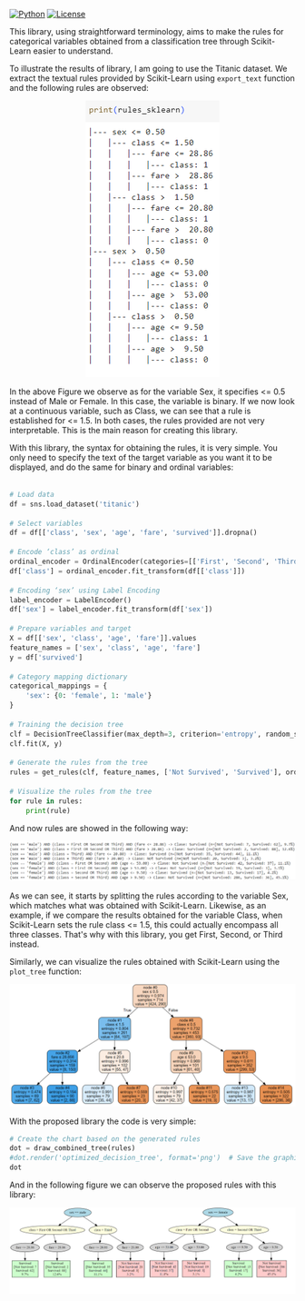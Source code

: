 [![Python](https://img.shields.io/pypi/pyversions/torchquad)](https://img.shields.io/pypi/pyversions/torchquad)
[![License](https://img.shields.io/badge/license-GPLv3-blue)](https://img.shields.io/badge/license-GPLv3-blue)

This library, using straightforward terminology, aims to make the rules for categorical variables obtained from a classification tree through Scikit-Learn easier to understand.

To illustrate the results of library, I am going to use the Titanic dataset. We extract the textual rules provided by Scikit-Learn using ```export_text``` function and the following rules are observed:

<p align="center">
  <img src="https://github.com/PARODBE/Rules_tree/blob/main/Scikit_rules.png" alt="Cover Page">
</p>

In the above Figure we observe as for the variable Sex, it specifies <= 0.5 instead of Male or Female. In this case, the variable is binary. If we now look at a continuous variable, such as Class, we can see that a rule is established for <= 1.5. In both cases, the rules provided are not very interpretable. This is the main reason for creating this library.

With this library, the syntax for obtaining the rules, it is very simple. You only need to specify the text of the target variable as you want it to be displayed, and do the same for binary and ordinal variables:

```python

# Load data
df = sns.load_dataset('titanic')

# Select variables
df = df[['class', 'sex', 'age', 'fare', 'survived']].dropna()

# Encode ‘class’ as ordinal
ordinal_encoder = OrdinalEncoder(categories=[['First', 'Second', 'Third']])
df['class'] = ordinal_encoder.fit_transform(df[['class']])

# Encoding ‘sex’ using Label Encoding
label_encoder = LabelEncoder()
df['sex'] = label_encoder.fit_transform(df['sex'])

# Prepare variables and target
X = df[['sex', 'class', 'age', 'fare']].values
feature_names = ['sex', 'class', 'age', 'fare']
y = df['survived']

# Category mapping dictionary
categorical_mappings = {
    'sex': {0: 'female', 1: 'male'}
}

# Training the decision tree
clf = DecisionTreeClassifier(max_depth=3, criterion='entropy', random_state=42)
clf.fit(X, y)

# Generate the rules from the tree
rules = get_rules(clf, feature_names, ['Not Survived', 'Survived'], ordinal_encoders={'class': ordinal_encoder}, categorical_mappings=categorical_mappings, X=X)

# Visualize the rules from the tree
for rule in rules:
    print(rule)
```
And now rules are showed in the following way:

<p align="center">
  <img src="https://github.com/PARODBE/Rules_tree/blob/main/Rules_rules.png" alt="Cover Page">
</p>

As we can see, it starts by splitting the rules according to the variable Sex, which matches what was obtained with Scikit-Learn. Likewise, as an example, if we compare the results obtained for the variable Class, when Scikit-Learn sets the rule class <= 1.5, this could actually encompass all three classes. That's why with this library, you get First, Second, or Third instead.

Similarly, we can visualize the rules obtained with Scikit-Learn using the ```plot_tree``` function:

<p align="center">
  <img src="https://github.com/PARODBE/Rules_tree/blob/main/plot_tree_scikit.png" alt="Cover Page">
</p>

With the proposed library the code is very simple:

```python
# Create the chart based on the generated rules
dot = draw_combined_tree(rules)
#dot.render('optimized_decision_tree', format='png')  # Save the graphic in PNG format
dot
```
And in the following figure we can observe the proposed rules with this library:

<p align="center">
  <img src="https://github.com/PARODBE/Rules_tree/blob/main/plot_Rules.png" alt="Cover Page">
</p>
